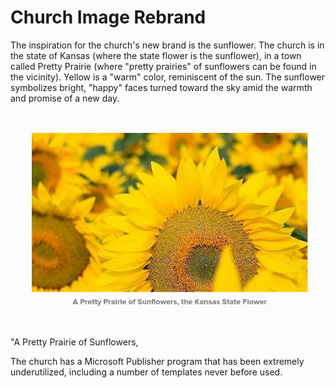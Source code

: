 # Church Image Rebrand

The inspiration for the church's new brand is the sunflower. The church is in the state of Kansas (where the state flower is the sunflower), in a town called Pretty Prairie (where "pretty prairies" of sunflowers can be found in the vicinity). Yellow is a "warm" color, reminiscent of the sun. The sunflower symbolizes bright, "happy" faces turned toward the sky amid the warmth and promise of a new day. 

![Example](images/website-sunflowers.png)

"A Pretty Prairie of Sunflowers, 

The church has a Microsoft Publisher program that has been extremely underutilized, including a number of templates never before used.
